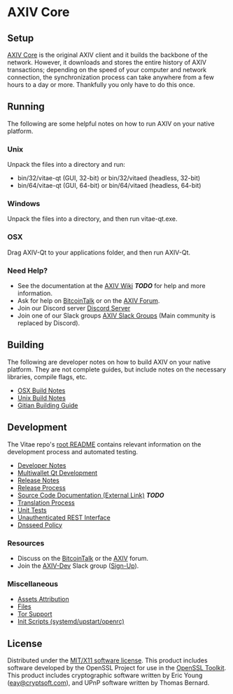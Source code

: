 AXIV Core
=====================

Setup
---------------------
[AXIV Core](http://vitae.org/wallet) is the original AXIV client and it builds the backbone of the network. However, it downloads and stores the entire history of AXIV transactions; depending on the speed of your computer and network connection, the synchronization process can take anywhere from a few hours to a day or more. Thankfully you only have to do this once.

Running
---------------------
The following are some helpful notes on how to run AXIV on your native platform.

### Unix

Unpack the files into a directory and run:

- bin/32/vitae-qt (GUI, 32-bit) or bin/32/vitaed (headless, 32-bit)
- bin/64/vitae-qt (GUI, 64-bit) or bin/64/vitaed (headless, 64-bit)

### Windows

Unpack the files into a directory, and then run vitae-qt.exe.

### OSX

Drag AXIV-Qt to your applications folder, and then run AXIV-Qt.

### Need Help?

* See the documentation at the [AXIV Wiki](https://en.bitcoin.it/wiki/Main_Page) ***TODO***
for help and more information.
* Ask for help on [BitcoinTalk](https://bitcointalk.org/index.php?topic=1262920.0) or on the [AXIV Forum](http://forum.vitae.org/).
* Join our Discord server [Discord Server](https://discord.vitae.org)
* Join one of our Slack groups [AXIV Slack Groups](https://vitae.org/slack-logins/) (Main community is replaced by Discord).

Building
---------------------
The following are developer notes on how to build AXIV on your native platform. They are not complete guides, but include notes on the necessary libraries, compile flags, etc.

- [OSX Build Notes](build-osx.md)
- [Unix Build Notes](build-unix.md)
- [Gitian Building Guide](gitian-building.md)

Development
---------------------
The Vitae repo's [root README](https://github.com/vitaeteam/AXIV/blob/master/README.md) contains relevant information on the development process and automated testing.

- [Developer Notes](developer-notes.md)
- [Multiwallet Qt Development](multiwallet-qt.md)
- [Release Notes](release-notes.md)
- [Release Process](release-process.md)
- [Source Code Documentation (External Link)](https://dev.visucore.com/bitcoin/doxygen/) ***TODO***
- [Translation Process](translation_process.md)
- [Unit Tests](unit-tests.md)
- [Unauthenticated REST Interface](REST-interface.md)
- [Dnsseed Policy](dnsseed-policy.md)

### Resources

* Discuss on the [BitcoinTalk](https://bitcointalk.org/index.php?topic=1262920.0) or the [AXIV](http://forum.vitae.org/) forum.
* Join the [AXIV-Dev](https://vitae-dev.slack.com/) Slack group ([Sign-Up](https://vitae-dev.herokuapp.com/)).

### Miscellaneous
- [Assets Attribution](assets-attribution.md)
- [Files](files.md)
- [Tor Support](tor.md)
- [Init Scripts (systemd/upstart/openrc)](init.md)

License
---------------------
Distributed under the [MIT/X11 software license](http://www.opensource.org/licenses/mit-license.php).
This product includes software developed by the OpenSSL Project for use in the [OpenSSL Toolkit](https://www.openssl.org/). This product includes
cryptographic software written by Eric Young ([eay@cryptsoft.com](mailto:eay@cryptsoft.com)), and UPnP software written by Thomas Bernard.
